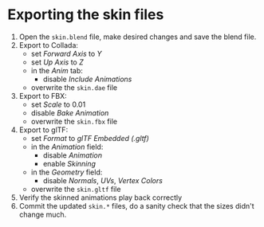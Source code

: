 # Exporting the skin files

1.  Open the `skin.blend` file, make desired changes and save the
    blend file.
2.  Export to Collada:
    -   set *Forward Axis* to *Y*
    -   set *Up Axis* to *Z*
    -   in the *Anim* tab:
        -   disable *Include Animations*
    -   overwrite the `skin.dae` file
3.  Export to FBX:
    -   set *Scale* to 0.01
    -   disable *Bake Animation*
    -   overwrite the `skin.fbx` file
4.  Export to glTF:
    -   set *Format* to *glTF Embedded (.gltf)*
    -   in the *Animation* field:
        -   disable *Animation*
        -   enable *Skinning*
    -   in the *Geometry* field:
        -   disable *Normals*, *UVs*, *Vertex Colors*
    -   overwrite the `skin.gltf` file
5.  Verify the skinned animations play back correctly
6.  Commit the updated `skin.*` files, do a sanity check that the
    sizes didn't change much.
